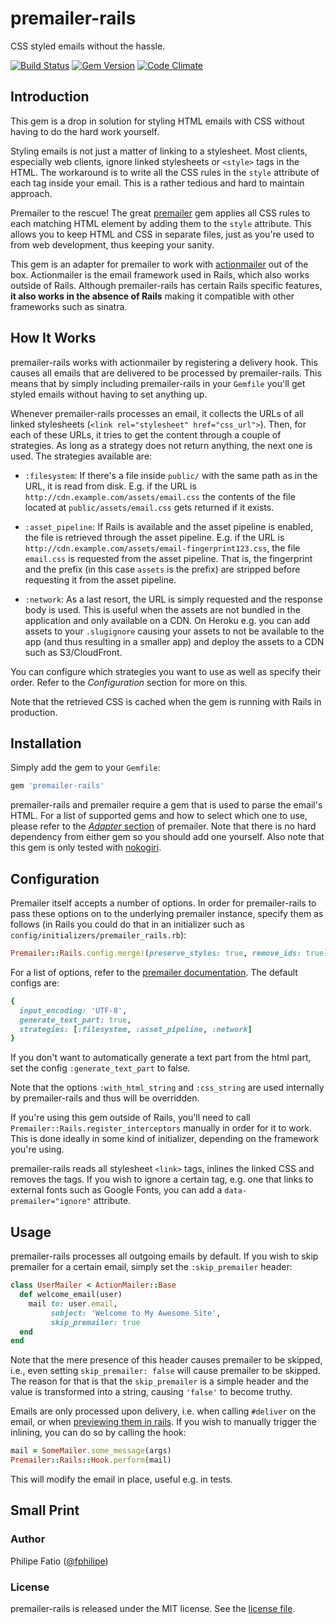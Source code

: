 # premailer-rails

CSS styled emails without the hassle.

[![Build Status][build-image]][build-link]
[![Gem Version][gem-image]][gem-link]
[![Code Climate][gpa-image]][gpa-link]

## Introduction

This gem is a drop in solution for styling HTML emails with CSS without having
to do the hard work yourself.

Styling emails is not just a matter of linking to a stylesheet. Most clients,
especially web clients, ignore linked stylesheets or `<style>` tags in the HTML.
The workaround is to write all the CSS rules in the `style` attribute of each
tag inside your email. This is a rather tedious and hard to maintain approach.

Premailer to the rescue! The great [premailer] gem applies all CSS rules to each
matching HTML element by adding them to the `style` attribute. This allows you
to keep HTML and CSS in separate files, just as you're used to from web
development, thus keeping your sanity.

This gem is an adapter for premailer to work with [actionmailer] out of the box.
Actionmailer is the email framework used in Rails, which also works outside of
Rails. Although premailer-rails has certain Rails specific features, **it also
works in the absence of Rails** making it compatible with other frameworks such
as sinatra.

## How It Works

premailer-rails works with actionmailer by registering a delivery hook. This
causes all emails that are delivered to be processed by premailer-rails. This
means that by simply including premailer-rails in your `Gemfile` you'll get
styled emails without having to set anything up.

Whenever premailer-rails processes an email, it collects the URLs of all linked
stylesheets (`<link rel="stylesheet" href="css_url">`). Then, for each of these
URLs, it tries to get the content through a couple of strategies. As long as
a strategy does not return anything, the next one is used. The strategies
available are:

-   `:filesystem`: If there's a file inside `public/` with the same path as in
    the URL, it is read from disk. E.g. if the URL is
    `http://cdn.example.com/assets/email.css` the contents of the file located
    at `public/assets/email.css` gets returned if it exists.

-   `:asset_pipeline`: If Rails is available and the asset pipeline is enabled,
    the file is retrieved through the asset pipeline. E.g. if the URL is
    `http://cdn.example.com/assets/email-fingerprint123.css`, the file
    `email.css` is requested from the asset pipeline. That is, the fingerprint
    and the prefix (in this case `assets` is the prefix) are stripped before
    requesting it from the asset pipeline.

-   `:network`: As a last resort, the URL is simply requested and the response
    body is used. This is useful when the assets are not bundled in the
    application and only available on a CDN. On Heroku e.g. you can add assets
    to your `.slugignore` causing your assets to not be available to the app
    (and thus resulting in a smaller app) and deploy the assets to a CDN such
    as S3/CloudFront.

You can configure which strategies you want to use as well as specify their
order. Refer to the *Configuration* section for more on this.

Note that the retrieved CSS is cached when the gem is running with Rails in
production.

## Installation

Simply add the gem to your `Gemfile`:

```ruby
gem 'premailer-rails'
```

premailer-rails and premailer require a gem that is used to parse the email's
HTML. For a list of supported gems and how to select which one to use, please
refer to the [*Adapter*
section](https://github.com/premailer/premailer#adapters) of premailer. Note
that there is no hard dependency from either gem so you should add one yourself.
Also note that this gem is only tested with [nokogiri].

## Configuration

Premailer itself accepts a number of options. In order for premailer-rails to
pass these options on to the underlying premailer instance, specify them
as follows (in Rails you could do that in an initializer such as
`config/initializers/premailer_rails.rb`):

```ruby
Premailer::Rails.config.merge!(preserve_styles: true, remove_ids: true)
```

For a list of options, refer to the [premailer documentation]. The default
configs are:

```ruby
{
  input_encoding: 'UTF-8',
  generate_text_part: true,
  strategies: [:filesystem, :asset_pipeline, :network]
}
```

If you don't want to automatically generate a text part from the html part, set
the config `:generate_text_part` to false.

Note that the options `:with_html_string` and `:css_string` are used internally
by premailer-rails and thus will be overridden.

If you're using this gem outside of Rails, you'll need to call
`Premailer::Rails.register_interceptors` manually in order for it to work. This
is done ideally in some kind of initializer, depending on the framework you're
using.

premailer-rails reads all stylesheet `<link>` tags, inlines the linked CSS
and removes the tags. If you wish to ignore a certain tag, e.g. one that links to
external fonts such as Google Fonts, you can add a `data-premailer="ignore"`
attribute.

## Usage

premailer-rails processes all outgoing emails by default. If you wish to skip
premailer for a certain email, simply set the `:skip_premailer` header:

```ruby
class UserMailer < ActionMailer::Base
  def welcome_email(user)
    mail to: user.email,
         subject: 'Welcome to My Awesome Site',
         skip_premailer: true
  end
end
```

Note that the mere presence of this header causes premailer to be skipped, i.e.,
even setting `skip_premailer: false` will cause premailer to be skipped. The
reason for that is that the `skip_premailer` is a simple header and the value is
transformed into a string, causing `'false'` to become truthy.

Emails are only processed upon delivery, i.e. when calling `#deliver` on the
email, or when [previewing them in
rails](http://api.rubyonrails.org/v4.1.0/classes/ActionMailer/Base.html#class-ActionMailer::Base-label-Previewing+emails).
If you wish to manually trigger the inlining, you can do so by calling the hook:

```ruby
mail = SomeMailer.some_message(args)
Premailer::Rails::Hook.perform(mail)
```

This will modify the email in place, useful e.g. in tests.

## Small Print

### Author

Philipe Fatio ([@fphilipe][fphilipe twitter])

### License

premailer-rails is released under the MIT license. See the [license file].

[build-image]: https://github.com/fphilipe/premailer-rails/actions/workflows/test.yml/badge.svg
[build-link]:  https://github.com/fphilipe/premailer-rails/actions/workflows/test.yml
[gem-image]:   https://badge.fury.io/rb/premailer-rails.svg
[gem-link]:    https://rubygems.org/gems/premailer-rails
[gpa-image]:   https://codeclimate.com/github/fphilipe/premailer-rails.svg
[gpa-link]:    https://codeclimate.com/github/fphilipe/premailer-rails
[tip-image]:   https://rawgithub.com/twolfson/gittip-badge/0.1.0/dist/gittip.svg
[tip-link]:    https://www.gittip.com/fphilipe/

[premailer]:    https://github.com/premailer/premailer
[actionmailer]: https://github.com/rails/rails/tree/main/actionmailer
[nokogiri]:     https://github.com/sparklemotion/nokogiri

[premailer documentation]: https://www.rubydoc.info/gems/premailer/Premailer:initialize

[fphilipe twitter]: https://twitter.com/fphilipe
[license file]:     LICENSE
